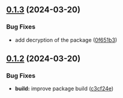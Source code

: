 ## [0.1.3](https://github.com/light-tower-team/crypto/compare/v0.1.2...v0.1.3) (2024-03-20)


### Bug Fixes

* add decryption of the package ([0f651b3](https://github.com/light-tower-team/crypto/commit/0f651b35f0c8b423da857de67a4cf807c3b13118))

## [0.1.2](https://github.com/light-tower-team/crypto/compare/v0.1.1...v0.1.2) (2024-03-20)


### Bug Fixes

* **build:** improve package build ([c3cf24e](https://github.com/light-tower-team/crypto/commit/c3cf24e16af871fcee0cd15e9e4d6707aa399fac))

